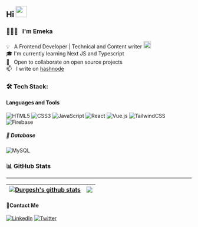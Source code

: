 <h2>Hi <img src="https://user-images.githubusercontent.com/42378118/110234147-e3259600-7f4e-11eb-95be-0c4047144dea.gif" width="30"> </h2>

### 👨🏻‍💻 &nbsp; I'm Emeka

💡 &nbsp; A Frontend Developer | Technical and Content writer <img height=20px width=20px src="https://media2.giphy.com/media/RbDKaczqWovIugyJmW/giphy.gif?cid=ecf05e47hb12laxld7yum97n4t13k9vbcn4cfgg77hbss6aj&rid=giphy.gif&ct=g" width="50">\
🎓 I'm currently learning Next JS and Typescript\
👯 &nbsp; Open to collaborate on open source projects\
📫 &nbsp; I write on [hashnode](https://devemeka.hashnode.dev/)


### 🛠 Tech Stack:

#### Languages and Tools
![HTML5](https://img.shields.io/badge/html5-%23E34F26.svg?style=for-the-badge&logo=html5&logoColor=white) 
![CSS3](https://img.shields.io/badge/css3-%231572B6.svg?style=for-the-badge&logo=css3&logoColor=white) 
![JavaScript](https://img.shields.io/badge/javascript-%23323330.svg?style=for-the-badge&logo=javascript&logoColor=%23F7DF1E)
![React](https://img.shields.io/badge/react-%2320232a.svg?style=for-the-badge&logo=react&logoColor=%2361DAFB)
![Vue.js](https://img.shields.io/badge/vuejs-%2335495e.svg?style=for-the-badge&logo=vuedotjs&logoColor=%234FC08D)
![TailwindCSS](https://img.shields.io/badge/tailwindcss-%2338B2AC.svg?style=for-the-badge&logo=tailwind-css&logoColor=white)
![Firebase](https://img.shields.io/badge/firebase-%23039BE5.svg?style=for-the-badge&logo=firebase)


 ##### 💾 Database
![MySQL](https://img.shields.io/badge/mysql-%2300f.svg?style=for-the-badge&logo=mysql&logoColor=white) 

### 📊 GitHub Stats 
---
| <a href="https://github.com/EmekaDollar/github-readme-stats"><img align="center" src="https://github-readme-stats.vercel.app/api?username=EmekaDollar&show_icons=true&include_all_commits=false&theme=buefy&hide_border=true" alt="Durgesh's github stats" /></a> | <a href="https://github.com/ThatCoolGuyyy/github-readme-stats"><img align="center" src="https://github-readme-stats.vercel.app/api/top-langs/?username=EmekaDollar&layout=compact&theme=buefy&hide_border=true" /></a> | 
| ------------- | ------------- |

 #### 📱Contact Me
[![LinkedIn](https://img.shields.io/badge/LinkedIn-%230077B5.svg?logo=linkedin&logoColor=white)](https://www.linkedin.com/in/chukwuemeka-abuba/)
[![Twitter](https://img.shields.io/badge/Twitter-%231DA1F2.svg?logo=Twitter&logoColor=white)](https://twitter.com/manuelabuba) 

